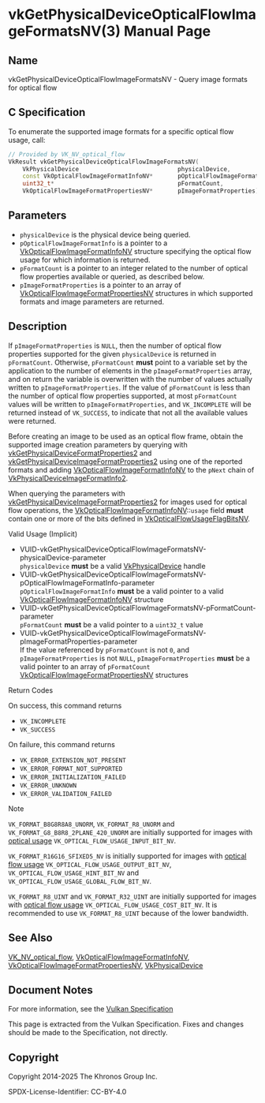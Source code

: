 # vkGetPhysicalDeviceOpticalFlowImageFormatsNV(3) Manual Page

## Name

vkGetPhysicalDeviceOpticalFlowImageFormatsNV - Query image formats for optical flow



## [](#_c_specification)C Specification

To enumerate the supported image formats for a specific optical flow usage, call:

```c++
// Provided by VK_NV_optical_flow
VkResult vkGetPhysicalDeviceOpticalFlowImageFormatsNV(
    VkPhysicalDevice                            physicalDevice,
    const VkOpticalFlowImageFormatInfoNV*       pOpticalFlowImageFormatInfo,
    uint32_t*                                   pFormatCount,
    VkOpticalFlowImageFormatPropertiesNV*       pImageFormatProperties);
```

## [](#_parameters)Parameters

- `physicalDevice` is the physical device being queried.
- []()`pOpticalFlowImageFormatInfo` is a pointer to a [VkOpticalFlowImageFormatInfoNV](https://registry.khronos.org/vulkan/specs/latest/man/html/VkOpticalFlowImageFormatInfoNV.html) structure specifying the optical flow usage for which information is returned.
- []()`pFormatCount` is a pointer to an integer related to the number of optical flow properties available or queried, as described below.
- []()`pImageFormatProperties` is a pointer to an array of [VkOpticalFlowImageFormatPropertiesNV](https://registry.khronos.org/vulkan/specs/latest/man/html/VkOpticalFlowImageFormatPropertiesNV.html) structures in which supported formats and image parameters are returned.

## [](#_description)Description

If `pImageFormatProperties` is `NULL`, then the number of optical flow properties supported for the given `physicalDevice` is returned in `pFormatCount`. Otherwise, `pFormatCount` **must** point to a variable set by the application to the number of elements in the `pImageFormatProperties` array, and on return the variable is overwritten with the number of values actually written to `pImageFormatProperties`. If the value of `pFormatCount` is less than the number of optical flow properties supported, at most `pFormatCount` values will be written to `pImageFormatProperties`, and `VK_INCOMPLETE` will be returned instead of `VK_SUCCESS`, to indicate that not all the available values were returned.

Before creating an image to be used as an optical flow frame, obtain the supported image creation parameters by querying with [vkGetPhysicalDeviceFormatProperties2](https://registry.khronos.org/vulkan/specs/latest/man/html/vkGetPhysicalDeviceFormatProperties2.html) and [vkGetPhysicalDeviceImageFormatProperties2](https://registry.khronos.org/vulkan/specs/latest/man/html/vkGetPhysicalDeviceImageFormatProperties2.html) using one of the reported formats and adding [VkOpticalFlowImageFormatInfoNV](https://registry.khronos.org/vulkan/specs/latest/man/html/VkOpticalFlowImageFormatInfoNV.html) to the `pNext` chain of [VkPhysicalDeviceImageFormatInfo2](https://registry.khronos.org/vulkan/specs/latest/man/html/VkPhysicalDeviceImageFormatInfo2.html).

When querying the parameters with [vkGetPhysicalDeviceImageFormatProperties2](https://registry.khronos.org/vulkan/specs/latest/man/html/vkGetPhysicalDeviceImageFormatProperties2.html) for images used for optical flow operations, the [VkOpticalFlowImageFormatInfoNV](https://registry.khronos.org/vulkan/specs/latest/man/html/VkOpticalFlowImageFormatInfoNV.html)::`usage` field **must** contain one or more of the bits defined in [VkOpticalFlowUsageFlagBitsNV](https://registry.khronos.org/vulkan/specs/latest/man/html/VkOpticalFlowUsageFlagBitsNV.html).

Valid Usage (Implicit)

- [](#VUID-vkGetPhysicalDeviceOpticalFlowImageFormatsNV-physicalDevice-parameter)VUID-vkGetPhysicalDeviceOpticalFlowImageFormatsNV-physicalDevice-parameter  
  `physicalDevice` **must** be a valid [VkPhysicalDevice](https://registry.khronos.org/vulkan/specs/latest/man/html/VkPhysicalDevice.html) handle
- [](#VUID-vkGetPhysicalDeviceOpticalFlowImageFormatsNV-pOpticalFlowImageFormatInfo-parameter)VUID-vkGetPhysicalDeviceOpticalFlowImageFormatsNV-pOpticalFlowImageFormatInfo-parameter  
  `pOpticalFlowImageFormatInfo` **must** be a valid pointer to a valid [VkOpticalFlowImageFormatInfoNV](https://registry.khronos.org/vulkan/specs/latest/man/html/VkOpticalFlowImageFormatInfoNV.html) structure
- [](#VUID-vkGetPhysicalDeviceOpticalFlowImageFormatsNV-pFormatCount-parameter)VUID-vkGetPhysicalDeviceOpticalFlowImageFormatsNV-pFormatCount-parameter  
  `pFormatCount` **must** be a valid pointer to a `uint32_t` value
- [](#VUID-vkGetPhysicalDeviceOpticalFlowImageFormatsNV-pImageFormatProperties-parameter)VUID-vkGetPhysicalDeviceOpticalFlowImageFormatsNV-pImageFormatProperties-parameter  
  If the value referenced by `pFormatCount` is not `0`, and `pImageFormatProperties` is not `NULL`, `pImageFormatProperties` **must** be a valid pointer to an array of `pFormatCount` [VkOpticalFlowImageFormatPropertiesNV](https://registry.khronos.org/vulkan/specs/latest/man/html/VkOpticalFlowImageFormatPropertiesNV.html) structures

Return Codes

On success, this command returns

- `VK_INCOMPLETE`
- `VK_SUCCESS`

On failure, this command returns

- `VK_ERROR_EXTENSION_NOT_PRESENT`
- `VK_ERROR_FORMAT_NOT_SUPPORTED`
- `VK_ERROR_INITIALIZATION_FAILED`
- `VK_ERROR_UNKNOWN`
- `VK_ERROR_VALIDATION_FAILED`

Note

`VK_FORMAT_B8G8R8A8_UNORM`, `VK_FORMAT_R8_UNORM` and `VK_FORMAT_G8_B8R8_2PLANE_420_UNORM` are initially supported for images with [optical usage](https://registry.khronos.org/vulkan/specs/latest/html/vkspec.html#opticalflow-usage) `VK_OPTICAL_FLOW_USAGE_INPUT_BIT_NV`.

`VK_FORMAT_R16G16_SFIXED5_NV` is initially supported for images with [optical flow usage](https://registry.khronos.org/vulkan/specs/latest/html/vkspec.html#opticalflow-usage) `VK_OPTICAL_FLOW_USAGE_OUTPUT_BIT_NV`, `VK_OPTICAL_FLOW_USAGE_HINT_BIT_NV` and `VK_OPTICAL_FLOW_USAGE_GLOBAL_FLOW_BIT_NV`.

`VK_FORMAT_R8_UINT` and `VK_FORMAT_R32_UINT` are initially supported for images with [optical flow usage](https://registry.khronos.org/vulkan/specs/latest/html/vkspec.html#opticalflow-usage) `VK_OPTICAL_FLOW_USAGE_COST_BIT_NV`. It is recommended to use `VK_FORMAT_R8_UINT` because of the lower bandwidth.

## [](#_see_also)See Also

[VK\_NV\_optical\_flow](https://registry.khronos.org/vulkan/specs/latest/man/html/VK_NV_optical_flow.html), [VkOpticalFlowImageFormatInfoNV](https://registry.khronos.org/vulkan/specs/latest/man/html/VkOpticalFlowImageFormatInfoNV.html), [VkOpticalFlowImageFormatPropertiesNV](https://registry.khronos.org/vulkan/specs/latest/man/html/VkOpticalFlowImageFormatPropertiesNV.html), [VkPhysicalDevice](https://registry.khronos.org/vulkan/specs/latest/man/html/VkPhysicalDevice.html)

## [](#_document_notes)Document Notes

For more information, see the [Vulkan Specification](https://registry.khronos.org/vulkan/specs/latest/html/vkspec.html#vkGetPhysicalDeviceOpticalFlowImageFormatsNV)

This page is extracted from the Vulkan Specification. Fixes and changes should be made to the Specification, not directly.

## [](#_copyright)Copyright

Copyright 2014-2025 The Khronos Group Inc.

SPDX-License-Identifier: CC-BY-4.0